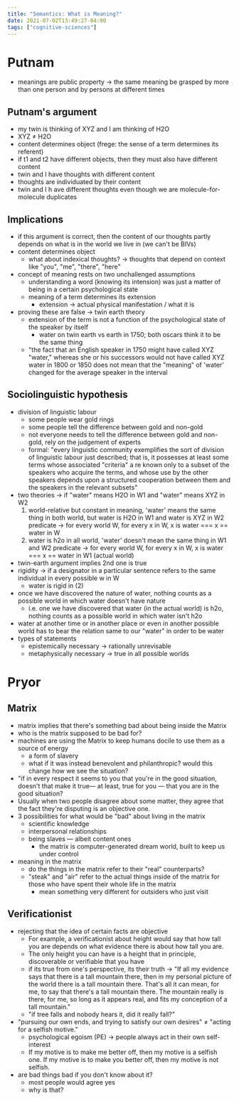 ```yaml
---
title: "Semantics: What is Meaning?"
date: 2021-07-02T13:49:27-04:00
tags: ["cognitive-sciences"]
---
```


# Putnam
-   meanings are public property → the same meaning be grasped by more than one person and by persons at different times
## Putnam's argument
-   my twin is thinking of XYZ and I am thinking of H2O
-   XYZ ≠ H2O
-   content determines object (frege: the sense of a term determines its referent)
-   if t1 and t2 have different objects, then they must also have different content
-   twin and I have thoughts with different content
-   thoughts are individuated by their content
-   twin and I h ave different thoughts even though we are molecule-for-molecule duplicates
## Implications
-   if this argument is correct, then the content of our thoughts partly depends on what is in the world we live in (we can't be BIVs)
-   content determines object
	-   what about indexical thoughts? → thoughts that depend on context like "you", "me", "there", "here"
-   concept of meaning rests on two unchallenged assumptions
    -   understanding a word (knowing its intension) was just a matter of being in a certain psychological state
    -   meaning of a term determines its extension
        -   extension → actual physical manifestation / what it is
-   proving these are false → twin earth theory
    -   extension of the term is not a function of the psychological state of the speaker by itself
        -   water on twin earth vs earth in 1750; both oscars think it to be the same thing
    -   "the fact that an English speaker in 1750 might have called XYZ "water," whereas she or his successors would not have called XYZ water in 1800 or 1850 does not mean that the "meaning" of 'water' changed for the average speaker in the interval
## Sociolinguistic hypothesis
-   division of linguistic labour
	-   some people wear gold rings
	-   some people tell the difference between gold and non-gold
	-   not everyone needs to tell the difference between gold and non-gold, rely on the judgement of experts
	-   formal: "every linguistic community exemplifies the sort of division of linguistic labour just described; that is, it possesses at least some terms whose associated "criteria" a re known only to a subset of the speakers who acquire the terms, and whose use by the other speakers depends upon a structured cooperation between them and the speakers in the relevant subsets"
-   two theories → if "water" means H2O in W1 and "water" means XYZ in W2
	1.  world-relative but constant in meaning, 'water' means the same thing in both world, but water is H2O in W1 and water is XYZ in W2
		predicate → for every world W, for every x in W, x is water === x == water in W
	2.  water is h2o in all world, 'water' doesn't mean the same thing in W1 and W2
		predicate → for every world W, for every x in W, x is water === x == water in W1 (actual world)
-   twin-earth argument implies 2nd one is true
-   rigidity → if a designator in a particular sentence refers to the same individual in every possible w in W
	-   water is rigid in (2)
-   once we have discovered the nature of water, nothing counts as a possible world in which water doesn't have nature
	-   i.e. one we have discovered that water (in the actual world) is h2o, nothing counts as a possible world in which water isn't h2o
-   water at another time or in another place or even in another possible world has to bear the relation same to our "water" in order to be water
-   types of statements
	-   epistemically necessary → rationally unrevisable
	-   metaphysically necessary → true in all possible worlds

# Pryor
## Matrix
-   matrix implies that there's something bad about being inside the Matrix
-   who is the matrix supposed to be bad for?
-   machines are using the Matrix to keep humans docile to use them as a source of energy
    -   a form of slavery
    -   what if it was instead benevolent and philanthropic? would this change how we see the situation?
-   "if in every respect it seems to you that you're in the good situation, doesn't that make it true— at least, true for you — that you are in the good situation?
-   Usually when two people disagree about some matter, they agree that the fact they're disputing is an objective one.
-   3 possibilities for what would be "bad" about living in the matrix
    -   scientific knowledge
    -   interpersonal relationships
    -   being slaves — albeit content ones
        -   the matrix is computer-generated dream world, built to keep us under control
-   meaning in the matrix
    -   do the things in the matrix refer to their "real" counterparts?
    -   "steak" and "air" refer to the actual things inside of the matrix for those who have spent their whole life in the matrix
        -   mean something very different for outsiders who just visit
## Verificationist
- rejecting that the idea of certain facts are objective
    -   For example, a verificationist about height would say that how tall you are depends on what evidence there is about how tall you are.
    -   The only height you can have is a height that in principle, discoverable or verifiable that you have
    -   if its true from one's perspective, its their truth → "If all my evidence says that there is a tall mountain there, then in my personal picture of the world there is a tall mountain there. That's all it can mean, for me, to say that there's a tall mountain there. The mountain really is there, for me, so long as it appears real, and fits my conception of a tall mountain."
    -   "if tree falls and nobody hears it, did it really fall?"
-   "pursuing our own ends, and trying to satisfy our own desires" ≠ "acting for a selfish motive."
    -   psychological egoism (PE) → people always act in their own self-interest
    -   If my motive is to make me better off, then my motive is a selfish one. If my motive is to make you better off, then my motive is not selfish.
-   are bad things bad if you don't know about it?
    -   most people would agree yes
    -   why is that?